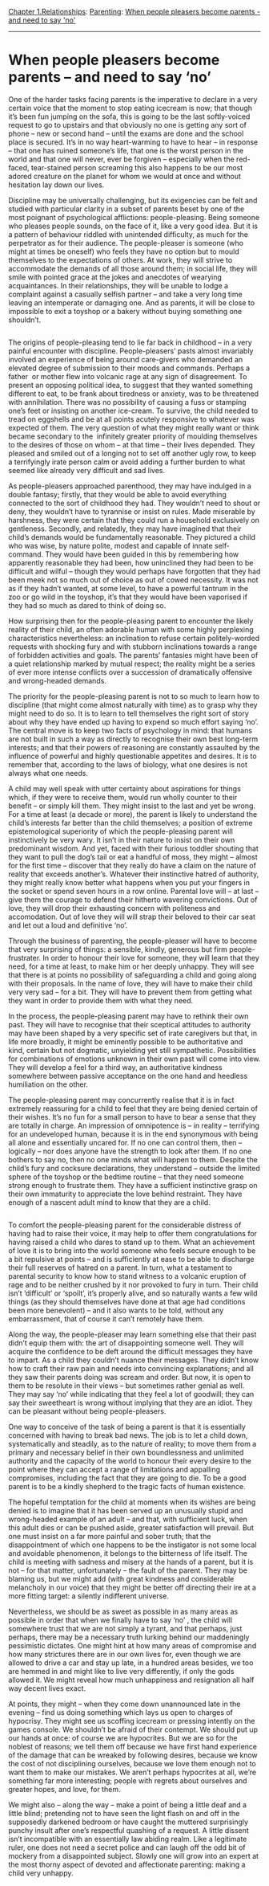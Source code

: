 [Chapter 1.Relationships](https://www.theschooloflife.com/thebookoflife/category/relationships/): [Parenting](https://www.theschooloflife.com/thebookoflife/category/relationships/parenting/): [When people pleasers become parents - and need to say 'no'](https://www.theschooloflife.com/thebookoflife/when-people-pleasers-become-parents-and-need-to-say-no/)

* * *

# When people pleasers become parents – and need to say ‘no’

One of the harder tasks facing parents is the imperative to declare in a very certain voice that the moment to stop eating icecream is now; that though it’s been fun jumping on the sofa, this is going to be the last softly-voiced request to go to upstairs and that obviously no one is getting any sort of phone – new or second hand – until the exams are done and the school place is secured. It’s in no way heart-warming to have to hear – in response – that one has ruined someone’s life, that one is the worst person in the world and that one will never, ever be forgiven – especially when the red-faced, tear-stained person screaming this also happens to be our most adored creature on the planet for whom we would at once and without hesitation lay down our lives.&nbsp;

Discipline may be universally challenging, but its exigencies can be felt and studied with particular clarity in a subset of parents beset by one of the most poignant of psychological afflictions: people-pleasing. Being someone who pleases people sounds, on the face of it, like a very good idea. But it is a pattern of behaviour riddled with unintended difficulty, as much for the perpetrator as for their audience. The people-pleaser is someone (who might at times be oneself) who feels they have no option but to mould themselves to the expectations of others. At work, they will strive to accommodate the demands of all those around them; in social life, they will smile with pointed grace at the jokes and anecdotes of wearying acquaintances. In their relationships, they will be unable to lodge a complaint against a casually selfish partner – and take a very long time leaving an intemperate or damaging one. And as parents, it will be close to impossible to exit a toyshop or a bakery without buying something one shouldn’t.

<figure class="aligncenter"><img src="https://www.theschooloflife.com/thebookoflife/wp-content/uploads/2020/04/T04861_10-1024x921.jpg" alt="" class="wp-image-24304" srcset="https://www.theschooloflife.com/thebookoflife/wp-content/uploads/2020/04/T04861_10-1024x921.jpg 1024w, https://www.theschooloflife.com/thebookoflife/wp-content/uploads/2020/04/T04861_10-300x270.jpg 300w, https://www.theschooloflife.com/thebookoflife/wp-content/uploads/2020/04/T04861_10-768x691.jpg 768w, https://www.theschooloflife.com/thebookoflife/wp-content/uploads/2020/04/T04861_10.jpg 1536w" sizes="(max-width: 1024px) 100vw, 1024px"></figure>

The origins of people-pleasing tend to lie far back in childhood – in a very painful encounter with discipline. People-pleasers’ pasts almost invariably involved an experience of being around care-givers who demanded an elevated degree of submission to their moods and commands. Perhaps a father&nbsp; or mother flew into volcanic rage at any sign of disagreement. To present an opposing political idea, to suggest that they wanted something different to eat, to be frank about tiredness or anxiety, was to be threatened with annihilation. There was no possibility of causing a fuss or stamping one’s feet or insisting on another ice-cream. To survive, the child needed to tread on eggshells and be at all points acutely responsive to whatever was expected of them. The very question of what they might really want or think became secondary to the&nbsp; infinitely greater priority of moulding themselves to the desires of those on whom – at that time – their lives depended. They pleased and smiled out of a longing not to set off another ugly row, to keep a terrifyingly irate person calm or avoid adding a further burden to what seemed like already very difficult and sad lives.&nbsp;

As people-pleasers approached parenthood, they may have indulged in a double fantasy; firstly, that they would be able to avoid everything connected to the sort of childhood they had. They wouldn’t need to shout or deny, they wouldn’t have to tyrannise or insist on rules. Made miserable by harshness, they were certain that they could run a household exclusively on gentleness. Secondly, and relatedly, they may have imagined that their child’s demands would be fundamentally reasonable. They pictured a child who was wise, by nature polite, modest and capable of innate self-command. They would have been guided in this by remembering how apparently reasonable they had been, how uninclined they had been to be difficult and wilful – though they would perhaps have forgotten that they had been meek not so much out of choice as out of cowed necessity. It was not as if they hadn’t wanted, at some level, to have a powerful tantrum in the zoo or go wild in the toyshop, it’s that they would have been vaporised if they had so much as dared to think of doing so.&nbsp;

How surprising then for the people-pleasing parent to encounter the likely reality of their child, an often adorable human with some highly perplexing characteristics nevertheless: an inclination to refuse certain politely-worded requests with shocking fury and with stubborn inclinations towards a range of forbidden activities and goals. The parents’ fantasies might have been of a quiet relationship marked by mutual respect; the reality might be a series of ever more intense conflicts over a succession of dramatically offensive and wrong-headed demands.

The priority for the people-pleasing parent is not to so much to learn how to discipline (that might come almost naturally with time) as to grasp why they might need to do so. It is to learn to tell themselves the right sort of story about why they have ended up having to expend so much effort saying ‘no’.&nbsp; The central move is to keep two facts of psychology in mind: that humans are not built in such a way as directly to recognise their own best long-term interests; and that their powers of reasoning are constantly assaulted by the influence of powerful and highly questionable appetites and desires. It is to remember that, according to the laws of biology, what one desires is not always what one needs.

A child may well speak with utter certainty about aspirations for things which, if they were to receive them, would run wholly counter to their benefit – or simply kill them. They might insist to the last and yet be wrong. For a time at least (a decade or more), the parent is likely to understand the child’s interests far better than the child themselves; a position of extreme epistemological superiority of which the people-pleasing parent will instinctively be very wary. It isn’t in their nature to insist on their own predominant wisdom. And yet, faced with their furious toddler shouting that they want to pull the dog’s tail or eat a handful of moss, they might – almost for the first time – discover that they really do have a claim on the nature of reality that exceeds another’s. Whatever their instinctive hatred of authority, they might really know better what happens when you put your fingers in the socket or spend seven hours in a row online. Parental love will – at last – give them the courage to defend their hitherto wavering convictions. Out of love, they will drop their exhausting concern with politeness and accomodation. Out of love they will will strap their beloved to their car seat and let out a loud and definitive ‘no’.&nbsp;

Through the business of parenting, the people-pleaser will have to become that very surprising of things: a sensible, kindly, generous but firm people-frustrater. In order to honour their love for someone, they will learn that they need, for a time at least, to make him or her deeply unhappy. They will see that there is at points no possibility of safeguarding a child and going along with their proposals. In the name of love, they will have to make their child very very sad – for a bit. They will have to prevent them from getting what they want in order to provide them with what they need.

In the process, the people-pleasing parent may have to rethink their own past. They will have to recognise that their sceptical attitudes to authority may have been shaped by a very specific set of irate caregivers but that, in life more broadly, it might be eminently possible to be authoritative and kind, certain but not dogmatic, unyielding yet still sympathetic. Possibilities for combinations of emotions unknown in their own past will come into view. They will develop a feel for a third way, an authoritative kindness somewhere between passive acceptance on the one hand and heedless humiliation on the other.

The people-pleasing parent may concurrently realise that it is in fact extremely reassuring for a child to feel that they are being denied certain of their wishes. It’s no fun for a small person to have to bear a sense that they are totally in charge. An impression of omnipotence is – in reality – terrifying for an undeveloped human, because it is in the end synonymous with being all alone and essentially uncared for. If no one can control them, then – logically – nor does anyone have the strength to look after them. If no one bothers to say no, then no one minds what will happen to them. Despite the child’s fury and cocksure declarations, they understand – outside the limited sphere of the toyshop or the bedtime routine – that they need someone strong enough to frustrate them. They have a sufficient instinctive grasp on their own immaturity to appreciate the love behind restraint. They have enough of a nascent adult mind to know that they are a child.

<figure class="aligncenter"><img src="https://www.theschooloflife.com/thebookoflife/wp-content/uploads/2020/04/2017_CKS_14435_0030_000ben_nicholson_om_sept_62-901x1024.jpg" alt="" class="wp-image-24306" srcset="https://www.theschooloflife.com/thebookoflife/wp-content/uploads/2020/04/2017_CKS_14435_0030_000ben_nicholson_om_sept_62-901x1024.jpg 901w, https://www.theschooloflife.com/thebookoflife/wp-content/uploads/2020/04/2017_CKS_14435_0030_000ben_nicholson_om_sept_62-264x300.jpg 264w, https://www.theschooloflife.com/thebookoflife/wp-content/uploads/2020/04/2017_CKS_14435_0030_000ben_nicholson_om_sept_62-768x873.jpg 768w" sizes="(max-width: 901px) 100vw, 901px"></figure>

To comfort the people-pleasing parent for the considerable distress of having had to raise their voice, it may help to offer them congratulations for having raised a child who dares to stand up to them. What an achievement of love it is to bring into the world someone who feels secure enough to be a bit repulsive at points – and is sufficiently at ease to be able to discharge their full reserves of hatred on a parent. In turn, what a testament to parental security to know how to stand witness to a volcanic eruption of rage and to be neither crushed by it nor provoked to fury in turn. Their child isn’t ‘difficult’ or ‘spoilt’, it’s properly alive, and so naturally wants a few wild things (as they should themselves have done at that age had conditions been more benevolent) – and it also wants to be told, without any embarrassment, that of course it can’t remotely have them.

Along the way, the people-pleaser may learn something else that their past didn’t equip them with: the art of disappointing someone well. They will acquire the confidence to be deft around the difficult messages they have to impart. As a child they couldn’t nuance their messages. They didn’t know how to craft their raw pain and needs into convincing explanations; and all they saw their parents doing was scream and order. But now, it is open to them to be resolute in their views – but sometimes rather genial as well. They may say ‘no’ while indicating that they feel a lot of goodwill; they can say their sweetheart is wrong without implying that they are an idiot. They can be pleasant without being people-pleasers.

One way to conceive of the task of being a parent is that it is essentially concerned with having to break bad news. The job is to let a child down, systematically and steadily, as to the nature of reality; to move them from a primary and necessary belief in their own boundlessness and unlimited authority and the capacity of the world to honour their every desire to the point where they can accept a range of limitations and appalling compromises, including the fact that they are going to die. To be a good parent is to be a kindly shepherd to the tragic facts of human existence.

The hopeful temptation for the child at moments when its wishes are being denied is to imagine that it has been served up an unusually stupid and wrong-headed example of an adult – and that, with sufficient luck, when this adult dies or can be pushed aside, greater satisfaction will prevail. But one must insist on a far more painful and sober truth; that the disappointment of which one happens to be the instigator is not some local and avoidable phenomenon, it belongs to the bitterness of life itself. The child is meeting with sadness and misery at the hands of a parent, but it is not – for that matter, unfortunately – the fault of the parent. They may be blaming us, but we might add (with great kindness and considerable melancholy in our voice) that they might be better off directing their ire at a more fitting target: a silently indifferent universe.

Nevertheless, we should be as sweet as possible in as many areas as possible in order that when we finally have to say ‘no’ , the child will somewhere trust that we are not simply a tyrant, and that perhaps, just perhaps, there may be a necessary truth lurking behind our maddeningly pessimistic dictates. One might hint at how many areas of compromise and how many strictures there are in our own lives for, even though we are allowed to drive a car and stay up late, in a hundred areas besides, we too are hemmed in and might like to live very differently, if only the gods allowed it. We might reveal how much unhappiness and resignation all half way decent lives exact.

At points, they might – when they come down unannounced late in the evening – find us doing something which lays us open to charges of hypocrisy. They might see us scoffing icecream or pressing intently on the games console. We shouldn’t be afraid of their contempt. We should put up our hands at once: of course we are hypocrites. But we are so for the noblest of reasons; we tell them off because we have first hand experience of the damage that can be wreaked by following desires, because we know the cost of not disciplining ourselves, because we love them enough not to want them to make our mistakes. We aren’t perhaps hypocrites at all, we’re something far more interesting; people with regrets about ourselves and greater hopes, and love, for them.

We might also – along the way – make a point of being a little deaf and a little blind; pretending not to have seen the light flash on and off in the supposedly darkened bedroom or have caught the muttered surprisingly punchy insult after one’s respectful quashing of a request. A little dissent isn’t incompatible with an essentially law abiding realm. Like a legitimate ruler, one does not need a secret police and can laugh off the odd bit of mockery from a disappointed subject. Slowly one will grow into an expert at the most thorny aspect of devoted and affectionate parenting: making a child very unhappy.
